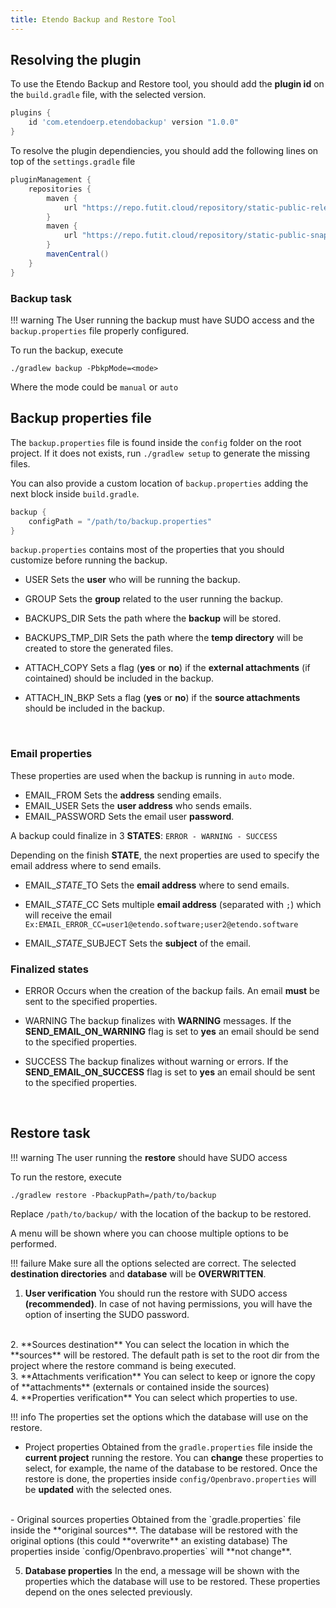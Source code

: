 ```yaml
---
title: Etendo Backup and Restore Tool
---
```


## Resolving the plugin

To use the Etendo Backup and Restore tool, you should add the **plugin id** on the `build.gradle` file, with the selected version.

``` groovy
plugins {
    id 'com.etendoerp.etendobackup' version "1.0.0"
}
```

To resolve the plugin dependiencies, you should add the following lines on top of the `settings.gradle` file

``` groovy
pluginManagement {
    repositories {
        maven {
            url "https://repo.futit.cloud/repository/static-public-releases"
        }
        maven {
            url "https://repo.futit.cloud/repository/static-public-snapshots"
        }
        mavenCentral()
    }
}
```

### Backup task

!!! warning
    The User running the backup must have SUDO access and the `backup.properties` file properly configured.


To run the backup, execute

`./gradlew backup -PbkpMode=<mode>`

Where the mode could be `manual` or `auto`


## Backup properties file

The `backup.properties` file is found inside the `config` folder on the root project.
If it does not exists, run `./gradlew setup` to generate the missing files.

You can also provide a custom location of `backup.properties` adding the next block inside `build.gradle`.
``` groovy
backup {
    configPath = "/path/to/backup.properties"
}
```

`backup.properties` contains most of the properties that you should customize before running the backup.

* USER 
Sets the **user** who will be running the backup.

* GROUP
Sets the **group** related to the user running the backup.

* BACKUPS_DIR
Sets the path where the **backup** will be stored.

* BACKUPS_TMP_DIR
Sets the path where the **temp directory** will be created to store the generated files.

* ATTACH_COPY
Sets a flag (**yes** or **no**) if the **external attachments** (if cointained) should be included in the backup.

* ATTACH_IN_BKP
Sets a flag (**yes** or **no**) if the **source attachments** should be included in the backup.

<br>

### Email properties

These properties are used when the backup is running in `auto` mode.

* EMAIL_FROM
Sets the **address** sending emails.
* EMAIL_USER
Sets the **user address** who sends emails.
* EMAIL_PASSWORD
Sets the email user **password**.

A backup could finalize in 3 **STATES**: `ERROR - WARNING - SUCCESS`

Depending on the finish **STATE**, the next properties are used to specify the email address where to send emails.

* EMAIL_*STATE*_TO
Sets the **email address** where to send emails.

* EMAIL_*STATE*_CC
Sets multiple **email address** (separated with `;`) which will receive the email
`Ex:EMAIL_ERROR_CC=user1@etendo.software;user2@etendo.software`

* EMAIL_*STATE*_SUBJECT
Sets the **subject** of the email.


### Finalized states
* ERROR
Occurs when the creation of the backup fails. An email **must** be sent to the specified properties.

* WARNING
The backup finalizes with **WARNING** messages. If the **SEND_EMAIL_ON_WARNING** flag is set to **yes** an email should be send to the specified properties.

* SUCCESS
The backup finalizes without warning or errors. If the **SEND_EMAIL_ON_SUCCESS** flag is set to **yes** an email should be sent to the specified properties.

<br>

## Restore task

!!! warning
    The user running the **restore** should have SUDO access

To run the restore, execute

`./gradlew restore -PbackupPath=/path/to/backup`

Replace `/path/to/backup/` with the location of the backup to be restored.

A menu will be shown where you can choose multiple options to be performed.

!!! failure
    Make sure all the options selected are correct. The selected **destination directories** and **database** will be **OVERWRITTEN**.


1. **User verification**
You should run the restore with SUDO access **(recommended)**. In case of not having permissions, you will have the option of inserting the SUDO password.
<br>
2. **Sources destination**
You can select the location in which the **sources** will be restored. The default path is set to the root dir from the project where the restore command is being executed.
<br>
3. **Attachments verification**
You can select to keep or ignore the copy of **attachments** (externals or contained inside the sources)
<br>
4. **Properties verification**
You can select which properties to use.

!!! info
    The properties set the options which the database will use on the restore.

- Project properties 
Obtained from the `gradle.properties` file inside the **current project** running the restore. 
You can **change** these properties to select, for example, the name of the database to be restored.
Once the restore is done, the properties inside `config/Openbravo.properties` will be **updated** with the selected ones.
<br>
- Original sources properties
Obtained from the `gradle.properties` file inside the **original sources**.
The database will be restored with the original options (this could **overwrite** an existing database)
The properties inside `config/Openbravo.properties` will **not change**.

5. **Database properties**
In the end, a message will be shown with the properties which the database will use to be restored. These properties depend on the ones selected previously.




